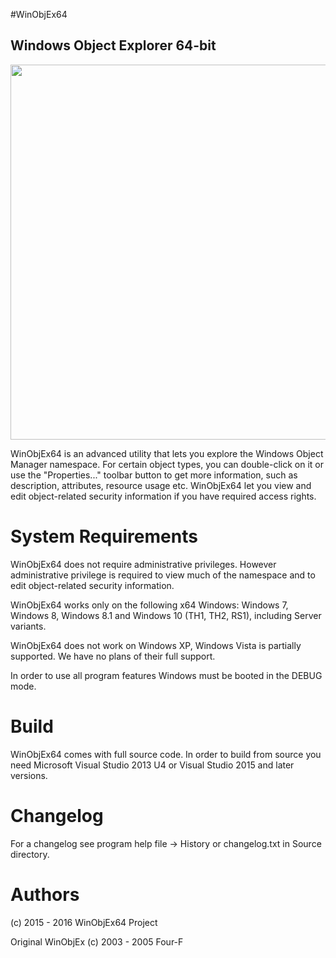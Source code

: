 
#WinObjEx64
## Windows Object Explorer 64-bit

<img src="https://raw.githubusercontent.com/hfiref0x/WinObjEx64/master/Screenshots/MainWindow.png" width="600" />

WinObjEx64 is an advanced utility that lets you explore the Windows Object Manager namespace. For certain object types, you can double-click on it or use the "Properties..." toolbar button to get more information, such as description, attributes, resource usage etc. WinObjEx64 let you view and edit object-related security information if you have required access rights.

# System Requirements

WinObjEx64 does not require administrative privileges. However administrative privilege is required to view much of the namespace and to edit object-related security information.


WinObjEx64 works only on the following x64 Windows: Windows 7, Windows 8, Windows 8.1 and Windows 10 (TH1, TH2, RS1), including Server variants.


WinObjEx64 does not work on Windows XP, Windows Vista is partially supported. We have no plans of their full support.

In order to use all program features Windows must be booted in the DEBUG mode.

# Build 

WinObjEx64 comes with full source code.
In order to build from source you need Microsoft Visual Studio 2013 U4 or Visual Studio 2015 and later versions.
 
# Changelog

For a changelog see program help file -> History or changelog.txt in Source directory.


# Authors


(c) 2015 - 2016 WinObjEx64 Project

Original WinObjEx (c) 2003 - 2005 Four-F
